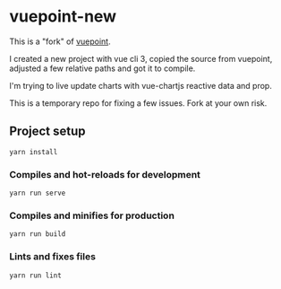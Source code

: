 # vuepoint-new

This is a "fork" of [vuepoint](https://github.com/mattbrailsford/vuepoint).

I created a new project with vue cli 3, copied the source from vuepoint, adjusted a few relative paths and got it to compile.


I'm trying to live update charts with vue-chartjs reactive data and prop.


This is a temporary repo for fixing a few issues. Fork at your own risk.

## Project setup
```
yarn install
```

### Compiles and hot-reloads for development
```
yarn run serve
```

### Compiles and minifies for production
```
yarn run build
```

### Lints and fixes files
```
yarn run lint
```
